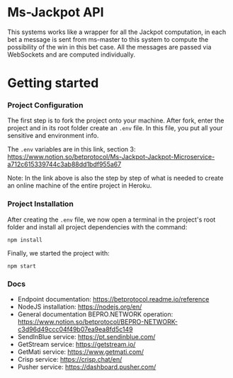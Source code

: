 # Ms-Jackpot API
This systems works like a wrapper for all the Jackpot computation, in each bet a message is sent from ms-master to this system to compute the possibility of the win in this bet case. All the messages are passed via WebSockets and are computed individually.

# Getting started

### Project Configuration
The first step is to fork the project onto your machine. After fork, enter the project and in its root folder create an `.env` file. In this file, you put all your sensitive and environment info.

The `.env` variables are in this link, section 3: https://www.notion.so/betprotocol/Ms-Jackpot-Jackpot-Microservice-a712c615339744c3ab88dd1bdf955a67

Note: In the link above is also the step by step of what is needed to create an online machine of the entire project in Heroku.

### Project Installation

After creating the `.env` file, we now open a terminal in the project's root folder and install all project dependencies with the command:

    npm install

Finally, we started the project with:

    npm start

### Docs

- Endpoint documentation: https://betprotocol.readme.io/reference
- NodeJS installation: https://nodejs.org/en/
- General documentation BEPRO.NETWORK operation: https://www.notion.so/betprotocol/BEPRO-NETWORK-c3d96d49ccc04f49b07ea9ea8fd5c149
- SendInBlue service: https://pt.sendinblue.com/
- GetStream service: https://getstream.io/
- GetMati service: https://www.getmati.com/
- Crisp service: https://crisp.chat/en/
- Pusher service: https://dashboard.pusher.com/

